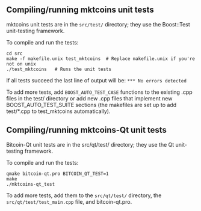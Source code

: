 Compiling/running mktcoins unit tests
------------------------------------

mktcoins unit tests are in the `src/test/` directory; they
use the Boost::Test unit-testing framework.

To compile and run the tests:

	cd src
	make -f makefile.unix test_mktcoins  # Replace makefile.unix if you're not on unix
	./test_mktcoins   # Runs the unit tests

If all tests succeed the last line of output will be:
`*** No errors detected`

To add more tests, add `BOOST_AUTO_TEST_CASE` functions to the existing
.cpp files in the test/ directory or add new .cpp files that
implement new BOOST_AUTO_TEST_SUITE sections (the makefiles are
set up to add test/*.cpp to test_mktcoins automatically).


Compiling/running mktcoins-Qt unit tests
---------------------------------------

Bitcoin-Qt unit tests are in the src/qt/test/ directory; they
use the Qt unit-testing framework.

To compile and run the tests:

	qmake bitcoin-qt.pro BITCOIN_QT_TEST=1
	make
	./mktcoins-qt_test

To add more tests, add them to the `src/qt/test/` directory,
the `src/qt/test/test_main.cpp` file, and bitcoin-qt.pro.
